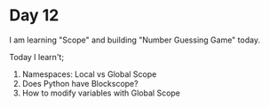 # Day 12
I am learning "Scope" and building "Number Guessing Game" today.

Today I learn't;
1. Namespaces: Local vs Global Scope
2. Does Python have Blockscope?
3. How to modify variables with Global Scope